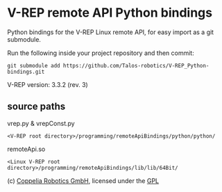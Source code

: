 V-REP remote API Python bindings
===

Python bindings for the V-REP Linux remote API, for easy import as a git submodule.


Run the following inside your project repository and then commit:
```
git submodule add https://github.com/Talos-robotics/V-REP_Python-bindings.git
```

V-REP version: 3.3.2 (rev. 3)

source paths
---
vrep.py & vrepConst.py
```
<V-REP root directory>/programming/remoteApiBindings/python/python/
```

remoteApi.so
```
<Linux V-REP root directory>/programming/remoteApiBindings/lib/lib/64Bit/
```

(c) [Coppelia Robotics GmbH](http://www.coppeliarobotics.com/), licensed under the [GPL](GPL.txt)
